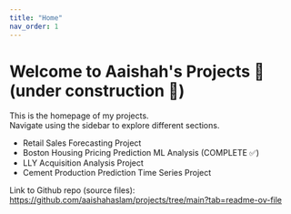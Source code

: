 ```yaml
---
title: "Home"
nav_order: 1
---
```


# Welcome to Aaishah's Projects 🚀 (under construction 🔨)

This is the homepage of my projects.  
Navigate using the sidebar to explore different sections.

- Retail Sales Forecasting Project
- Boston Housing Pricing Prediction ML Analysis (COMPLETE ✅)
- LLY Acquisition Analysis Project
- Cement Production Prediction Time Series Project

Link to Github repo (source files): https://github.com/aaishahaslam/projects/tree/main?tab=readme-ov-file
